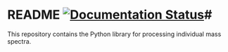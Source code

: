 # README [![Documentation Status](https://readthedocs.org/projects/pyms/badge/?version=latest)](http://pyms.readthedocs.org/en/latest/?badge=latest)#

This repository contains the Python library for processing individual mass spectra.

